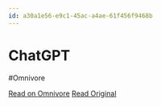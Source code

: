 ```yaml
---
id: a30a1e56-e9c1-45ac-a4ae-61f456f9468b
---
```


# ChatGPT
#Omnivore

[Read on Omnivore](https://omnivore.app/me/chat-gpt-191e4edc34c)
[Read Original](https://chatgpt.com)

